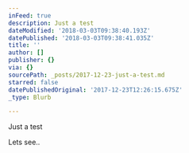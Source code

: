 ```yaml
---
inFeed: true
description: Just a test
dateModified: '2018-03-03T09:38:40.193Z'
datePublished: '2018-03-03T09:38:41.035Z'
title: ''
author: []
publisher: {}
via: {}
sourcePath: _posts/2017-12-23-just-a-test.md
starred: false
datePublishedOriginal: '2017-12-23T12:26:15.675Z'
_type: Blurb

---
```

Just a test

Lets see..